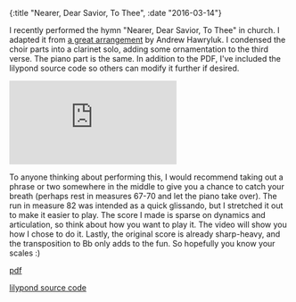 {:title "Nearer, Dear Savior, To Thee", :date "2016-03-14"}

I recently performed the hymn "Nearer, Dear Savior, To Thee" in church. I
adapted it from <a href="http://www.musicbyandrew.ca/nearerdearsavior.html">a
great arrangement</a> by Andrew Hawryluk. I condensed the choir parts into a
clarinet solo, adding some ornamentation to the third verse. The piano part is
the same. In addition to the PDF, I've included the lilypond source code so
others can modify it further if desired.

<div class="video-container">
<iframe class="youtube-player" type="text/html" src="https://www.youtube.com/embed/UZGZVB8yUJs" allowfullscreen="" frameborder="0">
</iframe>
</div>

To anyone thinking about performing this, I would recommend taking out a phrase
or two somewhere in the middle to give you a chance to catch your breath
(perhaps rest in measures 67-70 and let the piano take over). The run in
measure 82 was intended as a quick glissando, but I stretched it out to make it
easier to play. The score I made is sparse on dynamics and articulation, so
think about how you want to play it. The video will show you how I chose to do
it. Lastly, the original score is already sharp-heavy, and the transposition to
Bb only adds to the fun. So hopefully you know your scales :)

<a href="clarinet.pdf">pdf</a>

<a href="clarinet.ly">lilypond source code</a>
